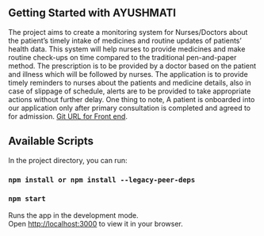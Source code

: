 ## Getting Started with AYUSHMATI
The project aims to create a monitoring system for Nurses/Doctors about the
patient’s timely intake of medicines and routine updates of patients’ health data. This
system will help nurses to provide medicines and make routine check-ups on time
compared to the traditional pen-and-paper method. The prescription is to be
provided by a doctor based on the patient and illness which will be followed by
nurses. The application is to provide timely reminders to nurses about the patients
and medicine details, also in case of slippage of schedule, alerts are to be provided
to take appropriate actions without further delay. One thing to note, A patient is
onboarded into our application only after primary consultation is completed and
agreed to for admission.
[Git URL for Front end](https://github.com/pesto-students/team-chiranjib-1-ayushmati).
## Available Scripts
In the project directory, you can run:
### `npm install or npm install --legacy-peer-deps`
### `npm start`
Runs the app in the development mode.\
Open [http://localhost:3000](http://localhost:3000) to view it in your browser.

<!---
The page will reload when you make changes.\
You may also see any lint errors in the console.
### `npm run build` fails to minify
This section has moved here: [https://facebook.github.io/create-react-app/docs/troubleshooting#npm-run-build-fails-to-minify](https://facebook.github.io/create-react-app/docs/troubleshooting#npm-run-build-fails-to-minify)
-->

